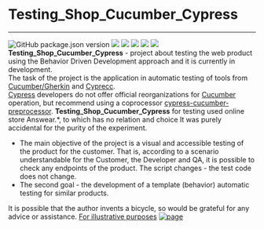 # Testing_Shop_Cucumber_Cypress
___

![GitHub package.json version](https://img.shields.io/github/package-json/v/Horobird/Testing_Shop_Cucumber_Cypress?color=yellow&label=Testing_Shop_Cucumber_Cypress&logo=logo&style=flat-square) <img src="https://img.shields.io/badge/JavaScript-0000FF?style=flat-square&logo=Javascript&logoColor=FFFF00"/> <img src="https://img.shields.io/badge/Node v19.8.1-7B68EE?style=flat-square&logo=Node .js&logoColor=00FF00"/>  <img src="https://img.shields.io/badge/Cucumber/gherkin v9.5.1-48D1C?style=flat-square&logo=cucumber&logoColor=FFFF00"/>  <img src="https://img.shields.io/badge/cypress_cucumber_preprocessor v17.2.0-D2691E?style=flat-square&logo=cypress-cucumber-preprocessor&logoColor=FFA500" /> <img src="https://img.shields.io/badge/Cypress v12.14.0-8B008B?style=flat-square&logo=Cypress&logoColor=FFA500"/>\
**Testing_Shop_Cucumber_Cypress** - project about testing the web product using the Behavior Driven Development approach and it is currently in development.\
The task of the project is the application in automatic testing of tools from [Cucumber/Gherkin](https://cucumber.io/) and [Cyprecc](https://docs.cypress.io/guides/overview/why-cypress).\
[Cypress](https://docs.cypress.io/guides/overview/why-cypress) developers do not offer official reorganizations for [Cucumber](https://cucumber.io/) operation, but recommend using a coprocessor 
[cypress-cucumber-preprocessor](https://github.com/badeball/cypress-cucumber-preprocessor).
**Testing_Shop_Cucumber_Cypress** for testing used online store Answear.*, to which has no relation and choice 
It was purely accidental for the purity of the experiment.
+ The main objective of the project is a visual and accessible testing of the product for the customer. That is, according to a scenario understandable for the Customer, the Developer and QA, it is possible to check any endpoints of the product. The script changes - the test code does not change.
+ The second goal - the development of a template (behavior) automatic testing for similar products. 

It is possible that the author invents a bicycle, so would be grateful for any advice or assistance.
[For illustrative purposes](https://youtu.be/5LHoWFp18Jc)
[![page](https://i9.ytimg.com/vi_webp/5LHoWFp18Jc/mq2.webp?sqp=CPjupqQG-oaymwEmCMACELQB8quKqQMa8AEB-AH-CYAC0AWKAgwIABABGEkgSyhlMA8=&rs=AOn4CLBzk_AlDxDfZOZk9-G8KRYKMOap9g)](https://youtu.be/5LHoWFp18Jc)

